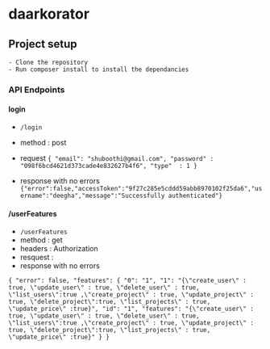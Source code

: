 # daarkorator

## Project setup
	- Clone the repository
	- Run composer install to install the dependancies
	

### API Endpoints

#### login

- `/login`
- method : post
- request 
	`{
	"email": "shuboothi@gmail.com",
	"password" : "098f6bcd4621d373cade4e832627b4f6",
	"type"	: 1
	}`

- response with no errors
	`{"error":false,"accessToken":"9f27c285e5cddd59abb8970102f25da6","username":"deegha","message":"Successfully authenticated"}`


#### /userFeatures

- `/userFeatures`
- method : get
- headers : Authorization
- resquest : 
- response with no errors

`{
    "error": false,
    "features": {
        "0": "1",
        "1": "{\"create_user\" : true, \"update_user\" : true, \"delete_user\" : true, \"list_users\":true ,\"create_project\" : true, \"update_project\" : true, \"delete_project\":true, \"list_projects\" : true, \"update_price\" :true}",
        "id": "1",
        "features": "{\"create_user\" : true, \"update_user\" : true, \"delete_user\" : true, \"list_users\":true ,\"create_project\" : true, \"update_project\" : true, \"delete_project\":true, \"list_projects\" : true, \"update_price\" :true}"
    }
}`

